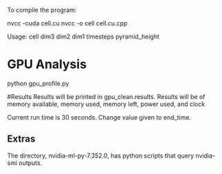 To compile the program:

nvcc -cuda cell.cu
nvcc -o cell cell.cu.cpp 

Usage: cell dim3 dim2 dim1 timesteps pyramid_height


# GPU Analysis

python gpu_profile.py

#Results
Results will be printed in gpu_clean.results. Results will be of memory available, memory used, memory left, power used, and clock

Current run time is 30 seconds. Change value given to end_time.

## Extras
The directory, nvidia-ml-py-7.352.0, has python scripts that query nvidia-smi outputs. 
